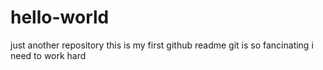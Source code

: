 # hello-world
just another repository
this is my first github readme
git is so fancinating
i need to work hard
